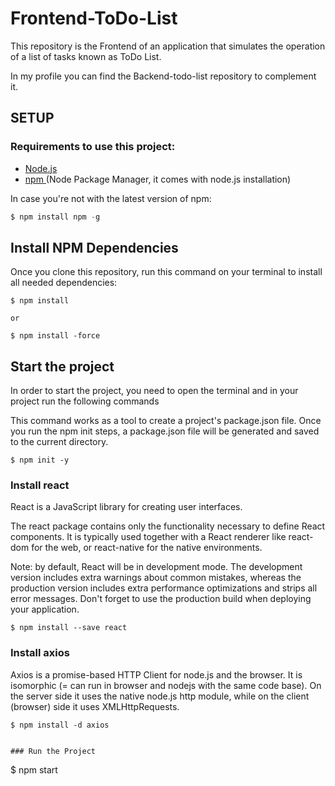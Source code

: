 # Frontend-ToDo-List
This repository is the Frontend of an application that simulates the operation of a list of tasks known as ToDo List.


In my profile you can find the Backend-todo-list repository to complement it.

## SETUP
### Requirements to use this project:

<ul>
<li>
<a href="https://nodejs.org/es/download/"> Node.js </a>
</li>
<li>
<a href="https://www.npmjs.com/package/package"> npm </a> (Node Package Manager, it comes with node.js installation)
</li>
</ul>
In case you're not with the latest version of npm:


``` javascript
$ npm install npm -g

```

## Install NPM Dependencies

Once you clone this repository, run this command on your terminal to install all needed dependencies:

```
$ npm install 

or 

$ npm install -force
```

## Start the project

In order to start the project, you need to open the terminal and in your project run the following commands

This command works as a tool to create a project's package.json file. Once you run the npm init steps, a package.json file will be generated and saved to the current directory.

```
$ npm init -y 
```

### Install react
React is a JavaScript library for creating user interfaces.

The react package contains only the functionality necessary to define React components. It is typically used together with a React renderer like react-dom for the web, or react-native for the native environments.

Note: by default, React will be in development mode. The development version includes extra warnings about common mistakes, whereas the production version includes extra performance optimizations and strips all error messages. Don't forget to use the production build when deploying your application.


```
$ npm install --save react
```


### Install axios
Axios is a promise-based HTTP Client for node.js and the browser. It is isomorphic (= can run in browser and nodejs with the same code base). On the server side it uses the native node.js http module, while on the client (browser) side it uses XMLHttpRequests.


```
$ npm install -d axios


### Run the Project 

```
$ npm start
```

